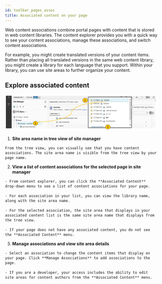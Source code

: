```yaml
---
id: toolbar_pages_assoc
title: Associated content on your page
---
```


Web content associations combine portal pages with content that is stored in web content libraries. The content explorer provides you with a quick way to see your content associations, manage these associations, and switch content associations.

For example, you might create translated versions of your content items. Rather than placing all translated versions in the same web content library, you might create a library for each language that you support. Within your library, you can use site areas to further organize your content.

## Explore associated content

![Screen capture of the content explorer for a page, with the Associated Content menu opened.](../../../../images/toolbar_sm_assoc_open4.JPG)

1.   **Site area name in tree view of site manager**

    From the tree view, you can visually see that you have content associations. The site area name is visible from the tree view by your page name.


2.   **View a list of content associations for the selected page in site manager**

    - From content explorer, you can click the **Associated Content** drop-down menu to see a list of content associations for your page.

    - For each association in your list, you can view the library name, along with the site area name.

    - For the selected association, the site area that displays in your associated content list is the same site area name that displays from the tree view.

    - If your page does not have any associated content, you do not see the **Associated Content** menu.


3.   **Manage associations and view site area details**

    - Select an association to change the content items that display on your page. Click **Manage Associations** to add associations to the page.

    - If you are a developer, your access includes the ability to edit site areas for content authors from the **Associated Content** menu.


